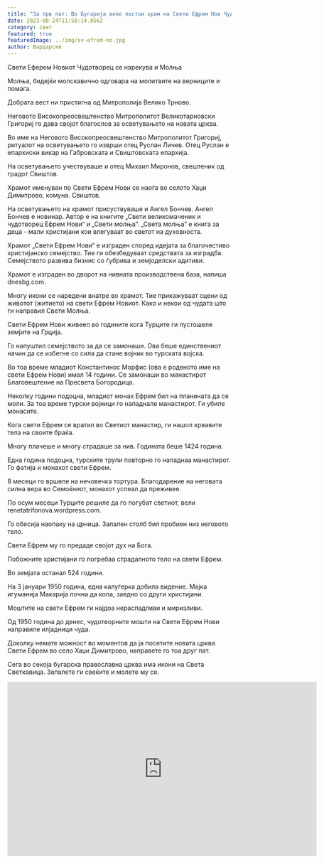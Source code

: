 ```yaml
---
title: "За прв пат: Во Бугарија веќе постои храм на Свети Ефрем Нов Чудотворец"
date: 2023-08-24T11:58:14.856Z
category: свет
featured: true
featuredImage: ../img/sv-efrem-no.jpg
author: Вардарски
---
```

Свети Еферем Новиот Чудотворец се нарекува и Молња

Молња, бидејќи молскавично одговара на молитвите на верниците и помага.

Добрата вест ни пристигна од Митрополија Велико Трново.

Неговото Високопреосвештенство Митрополитот Великотарновски Григориј го дава својот благослов за осветувањето на новата црква.

Во име на Неговото Високопреосвештенство Митрополитот Григориј, ритуалот на осветувањето го изврши отец Руслан Личев. Отец Руслан е епархиски викар на Габровската и Свиштовската епархија.

На осветувањето учествуваше и отец Михаил Миронов, свештеник од градот Свиштов.

Храмот именуван по Свети Ефрем Нови се наоѓа во селото Хаџи Димитрово, комуна. Свиштов.

На осветувањето на храмот присуствуваше и Ангел Бончев. Ангел Бончев е новинар. Автор е на книгите „Свети великомаченик и чудотворец Ефрем Нови“ и „Свети молња“. „Света молња“ е книга за деца - мали христијани кои влегуваат во светот на духовноста.

Храмот „Свети Ефрем Нови“ е изграден според идејата за благочестиво христијанско семејство. Тие ги обезбедуваат средствата за изградба. Семејството развива бизнис со ѓубрива и земјоделски адитиви.

Храмот е изграден во дворот на нивната производствена база, напиша dnesbg.com.

Многу икони се наредени внатре во храмот. Тие прикажуваат сцени од животот (житието) на свети Ефрем Новиот. Како и некои од чудата што ги направил Свети Молња.

Свети Ефрем Нови живеел во годините кога Турците ги пустошеле земјите на Грција.

Го напуштил семејството за да се замонаши. Ова беше единствениот начин да се избегне со сила да стане војник во турската војска.

Во тоа време младиот Константинос Морфис (ова е роденото име на свети Ефрем Нови) имал 14 години. Се замонаши во манастирот Благовештение на Пресвета Богородица.

Неколку години подоцна, младиот монах Ефрем бил на планината да се моли. За тоа време турски војници го нападнале манастирот. Ги убиле монасите.

Кога свети Ефрем се вратил во Светиот манастир, ги нашол крвавите тела на своите браќа.

Многу плачеше и многу страдаше за нив. Годината беше 1424 година.

Една година подоцна, турските трупи повторно го нападнаа манастирот. Го фатија и монахот свети Ефрем.

8 месеци го вршеле на нечовечка тортура. Благодарение на неговата силна вера во Семоќниот, монахот успеал да преживее.

По осум месеци Турците решиле да го погубат светиот, вели renetatrifonova.wordpress.com.

Го обесија наопаку на црница. Запален столб бил пробиен низ неговото тело.

Свети Ефрем му го предаде својот дух на Бога.

Побожните христијани го погребаа страдалното тело на свети Ефрем.

Во земјата останал 524 години.

На 3 јануари 1950 година, една калуѓерка добила видение. Мајка игуманија Макарија почна да копа, заедно со други христијани.

Моштите на свети Ефрем ги најдоа нераспадливи и миризливи.

Од 1950 година до денес, чудотворните мошти на Свети Ефрем Нови направиле илјадници чуда.

Доколку немате можност во моментов да ја посетите новата црква Свети Ефрем во село Хаџи Димитрово, направете го тоа друг пат.

Сега во секоја бугарска православна црква има икони на Света Светкавица. Запалете ги свеќите и молете му се.

<iframe width="696" height="392" src="https://www.youtube.com/embed/eKs8IECO0HY" title="Ангел Бончев и чудесата на Св. Ефрем Нови" frameborder="0" allow="accelerometer; autoplay; clipboard-write; encrypted-media; gyroscope; picture-in-picture; web-share" allowfullscreen></iframe>